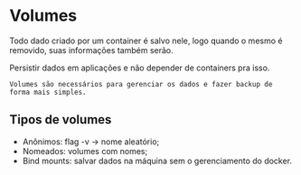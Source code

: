 # Volumes

Todo dado criado por um container é salvo nele, logo quando o mesmo é removido, suas informações também serão.

Persistir dados em aplicações e não depender de containers pra isso. 

`Volumes são necessários para gerenciar os dados e fazer backup de forma mais simples.`

## Tipos de volumes

- Anônimos: flag -v -> nome aleatório;
- Nomeados: volumes com nomes;
- Bind mounts: salvar dados na máquina sem o gerenciamento do docker.
